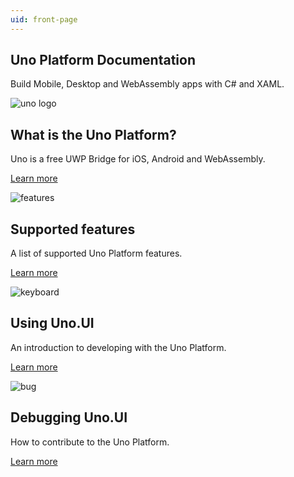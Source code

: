 ```yaml
---
uid: front-page
---
```



<section class="intro">
<h1>Uno Platform Documentation</h1>
<p>Build Mobile, Desktop and WebAssembly apps with C# and XAML.</p>

</section>

<section class="headerboxes">

<div class="container">
<div class="row">

<div class="col-md-6 col-xs-12 headerbox">
<div class="headerbox-inner clearfix">
<img src="images/uno.png" alt="uno logo" class="icon" />
<h2>What is the Uno Platform?</h2>
<p>Uno is a free UWP Bridge for iOS, Android and WebAssembly.</p>
<span class="button turquoise">

[Learn more](articles/intro.md)

</span>

</div>       
</div>

<div class="col-md-6 col-xs-12 headerbox">
<div class="headerbox-inner clearfix">
<img src="images/features.png" alt="features" class="icon" />
<h2>Supported features</h2>
<p>A list of supported Uno Platform features.</p>
<span class="button turquoise">

[Learn more](articles/supported-features.md)

</span>

</div>       
</div> 

<div class="clearfix"></div>

<div class="col-md-6 col-xs-12 headerbox">
<div class="headerbox-inner clearfix">
<img src="images/keyboard.png" alt="keyboard" class="icon" />
<h2>Using Uno.UI</h2>
<p>An introduction to developing with the Uno Platform.</p>
<span class="button turquoise">

[Learn more](articles/using-uno-ui.md)

</span>

</div>       
</div>       

<div class="col-md-6 col-xs-12 headerbox">
<div class="headerbox-inner clearfix">
<img src="images/bug.png" alt="bug" class="icon" />
<h2>Debugging Uno.UI</h2>
<p>How to contribute to the Uno Platform.</p>
<span class="button turquoise">

[Learn more](articles/uno-development/debugging-uno-ui.md)

</span>

</div>       
</div>
</div>       

</div>
